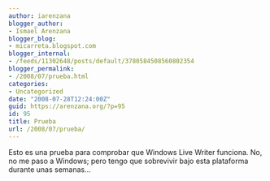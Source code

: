 ```yaml
---
author: iarenzana
blogger_author:
- Ismael Arenzana
blogger_blog:
- micarreta.blogspot.com
blogger_internal:
- /feeds/11302648/posts/default/3780584508560802354
blogger_permalink:
- /2008/07/prueba.html
categories:
- Uncategorized
date: "2008-07-28T12:24:00Z"
guid: https://arenzana.org/?p=95
id: 95
title: Prueba
url: /2008/07/prueba/
---
```

Esto es una prueba para comprobar que Windows Live Writer funciona. No, no me paso a Windows; pero tengo que sobrevivir bajo esta plataforma durante unas semanas&#8230;